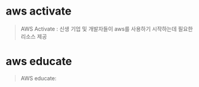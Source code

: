 # aws activate
> AWS Activate : 신생 기업 및 개발자들이 aws를 사용하기 시작하는데 필요한 리소스 제공

# aws educate
> AWS educate: 